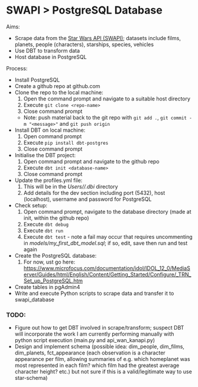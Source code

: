 # SWAPI > PostgreSQL Database

Aims: 
- Scrape data from the [Star Wars API (SWAPI)](https://swapi.dev/); datasets include films, planets, people (characters), starships, species, vehicles
- Use DBT to transform data
- Host database in PostgreSQL

Process:
- Install PostgreSQL
- Create a github repo at github.com
- Clone the repo to the local machine:
    1. Open the command prompt and navigate to a suitable host directory
    1. Execute `git clone <repo-name>`
    1. Close command prompt
    - Note: push material back to the git repo with `git add .`, `git commit -m "<message>"` and `git push origin`
- Install DBT on local machine:
    1. Open command prompt
    1. Execute `pip install dbt-postgres`
    1. Close command prompt
- Initialise the DBT project:
    1. Open command prompt and navigate to the github repo
    1. Execute `dbt init <database-name>`
    1. Close command prompt
- Update the profiles.yml file:
    1. This will be in the *Users/<pc-username>/.dbi* directory
    1. Add details for the dev section including port (5432), host (localhost), username and password for PostgreSQL
- Check setup:
    1. Open command prompt, navigate to the database directory (made at init, within the github repo)
    1. Execute `dbt debug`
    1. Execute `dbt run`
    1. Execute `dbt test` - note a fail may occur that requires uncommenting in *models/my_first_dbt_model.sql*; if so, edit, save then run and test again
- Create the PostgreSQL database:
    1. For now, ust go here: https://www.microfocus.com/documentation/idol/IDOL_12_0/MediaServer/Guides/html/English/Content/Getting_Started/Configure/_TRN_Set_up_PostgreSQL.htm
- Create tables in pgAdmin4
- Write and execute Python scripts to scrape data and transfer it to swapi_database

### TODO:

- Figure out how to get DBT involved in scrape/transform; suspect DBT will incorporate the work I am currently performing manually with python script execution (main.py and api_wan_kanapi.py)
- Design and implement schema (possible idea: dim_people, dim_films, dim_planets, fct_appearance (each observation is a character appearance per film, allowing summaries of e.g. which homeplanet was most represented in each film? which film had the greatest average character height? etc.) but not sure if this is a valid/legitimate way to use star-schema)



